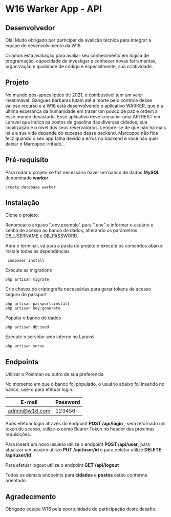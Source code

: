 # W16 Warker App - API

## Desenvolvedor

Olá! Muito obrigado por participar da avalição técnica para integrar a equipe de desenvolvimento da W16.

Criamos esta avaliação para avaliar seu conhecimento em lógica de programação, capacidade de investigar e conhecer novas ferramentas, organização e qualidade de código e especialmente, sua criatividade.

## Projeto
No mundo pós-apocaliptico de 2021, o combustível tem um valor inestimável. Gangues bárbaras lutam até a morte pelo controle desse valioso recurso e a W16 está desenvolvendo o aplicativo WARKER, que é a última esperança da humanidade em trazer um pouco de paz e ordem à esse mundo devastado.
Esse aplicativo deve consumir uma API REST em Laravel que indica os postos de gasolina das diversas cidades, sua localização e o nível dos seus reservatórios. Lembre-se de que não há mais lei e a sua vida depende do sucesso desse backend. Marcopoc não fica feliz quando o seu app falha devido a erros no backend e você não quer deixar o Marcopoc irritado...

## Pré-requisito
Para rodar o projeto se faz necessário haver um banco de dados **MySQL** denominado **warker**.

    create database warker

## Instalação

Clone o projeto;

Renomear o arquivo ".env.example" para ".env" e informar o usuário e senha de acesso ao banco de dados, alterando os parâmetros DB_USERNAME e DB_PASSWORD.

 Abra o terminal, vá para a pasta do projeto e execute os comandos abaixo:
 Instale todas as dependências
 

     composer install

Execute as migrations

    php artisan migrate

Crie chaves de criptografia necessárias para gerar tokens de acesso seguro do passport

    php artisan passport:install
    php artisan key:generate

Popular o banco de dados

    php artisan db:seed

Execute o servidor web interno no Laravel

    php artisan serve

## Endpoints

Utilizar o Postman ou outro de sua preferencia

No momento em que o banco foi populado, o usuário abaixo foi inserido no banco, use-o para efetuar login.

| E-mail| Password |
|--|--|
| admin@w16.com| 123456|


 Após efetuar login através do endpoint **POST /api/login** , será retornado um token de acesso, utilize-o como Bearer Token no header das próximas requisições.

Para inserir um novo usuário utilize o endpoint  **POST /api/user**, para atualizar um usuário utilize **PUT /api/user/id** e para deletar utilize **DELETE /api/user/id**

Para efetuar logout utilize o endpoint **GET /api/logout**

Todos os demais endpoints para **cidades** e **postos** estão conforme orientado.

## Agradecimento
Obrigado equipe W16 pela oportunidade de participação deste desafio.